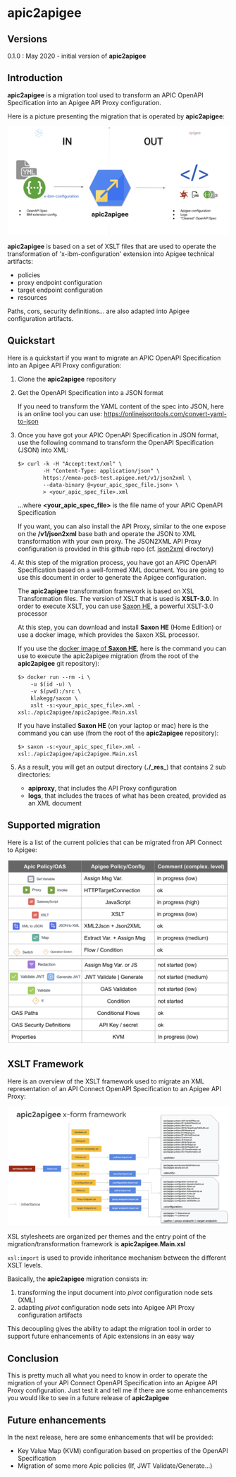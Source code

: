 # apic2apigee

## Versions

0.1.0 : May 2020 - initial version of **apic2apigee**

## Introduction

**apic2apigee** is a migration tool used to transform an APIC OpenAPI Specification into an Apigee API Proxy configuration.

Here is a picture presenting the migration that is operated by **apic2apigee**:

![overview of apic2apigee](./docs/images/apic2apigee_overview.png)

**apic2apigee** is based on a set of XSLT files that are used to operate the transformation of 'x-ibm-configuration' extension into Apigee technical artifacts:

- policies
- proxy endpoint configuration
- target endpoint configuration
- resources

Paths, cors, security definitions... are also adapted into Apigee configuration artifacts.

## Quickstart

Here is a quickstart if you want to migrate an APIC OpenAPI Specification into an Apigee API Proxy configuration:

1. Clone the **apic2apigee** repository 

2. Get the OpenAPI Specification into a JSON format
    
    If you need to transform the YAML content of the spec into JSON, here is an online tool you can use: https://onlinejsontools.com/convert-yaml-to-json

3. Once you have got your APIC OpenAPI Specification in JSON format, use the following command to transform the OpenAPI Specification (JSON) into XML:

    ```
    $> curl -k -H "Accept:text/xml" \
            -H "Content-Type: application/json" \
            https://emea-poc8-test.apigee.net/v1/json2xml \
            --data-binary @<your_apic_spec_file.json> \
            > <your_apic_spec_file>.xml
    ```
    ...where **<your_apic_spec_file>** is the file name of your APIC OpenAPI Specification

    If you want, you can also install the API Proxy, similar to the one expose on the **/v1/json2xml** base bath and operate the JSON to XML transformation with your own proxy.
    The JSON2XML API Proxy configuration is provided in this github repo (cf. [json2xml](./json2xml) directory)

4. At this step of the migration process, you have got an APIC OpenAPI Specification based on a well-formed XML document. You are going to use this document in order to generate the Apigee configuration.

    The **apic2apigee** transformation framework is based on XSL Transformation files.
    The version of XSLT that is used is **XSLT-3.0**.
    In order to execute XSLT, you can use [Saxon HE](http://saxon.sourceforge.net/), a powerful XSLT-3.0 processor

    At this step, you can download and install **Saxon HE** (Home Edition) or use a docker image, which provides the Saxon XSL processor.

    If you use the [docker image of **Saxon HE**](https://hub.docker.com/r/klakegg/saxon), here is the command you can use to execute the apic2apigee migration (from the root of the **apic2apigee** git repository):

    ```
    $> docker run --rm -i \
        -u $(id -u) \
        -v $(pwd):/src \
        klakegg/saxon \
        xslt -s:<your_apic_spec_file>.xml -xsl:./apic2apigee/apic2apigee.Main.xsl
    ```

    If you have installed **Saxon HE** (on your laptop or mac) here is the command you can use (from the root of the **apic2apigee** repository):

    ```
    $> saxon -s:<your_apic_spec_file>.xml -xsl:./apic2apigee/apic2apigee.Main.xsl
    ```

5. As a result, you will get an output directory (**./\_res\_**) that contains 2 sub directories:
    - **apiproxy**, that includes the API Proxy configuration
    - **logs**, that includes the traces of what has been created, provided as an XML document

## Supported migration

Here is a list of the current policies that can be migrated fron API Connect to Apigee:

![supported policies](./docs/images/list1.png)
![supported policies](./docs/images/list2.png)

## XSLT Framework

Here is an overview of the XSLT framework used to migrate an XML representation of an API Connect OpenAPI Specification to an Apigee API Proxy:

![apic2apigee transformation framework](./docs/images/apic2apigee-framework.png)

XSL stylesheets are organized per themes and the entry point of the migration/transformation framework is **apic2apigee.Main.xsl**

```xsl:import``` is used to provide inheritance mechanism between the different XSLT levels.

Basically, the **apic2apigee** migration consists in:
1. transforming the input document into *pivot* configuration node sets (XML)
2. adapting *pivot* configuration node sets into Apigee API Proxy configuration artifacts

This decoupling gives the ability to adapt the migration tool in order to support future enhancements of Apic extensions in an easy way

## Conclusion

This is pretty much all what you need to know in order to operate the migration of your API Connect OpenAPI Specification into an Apigee API Proxy configuration.
Just test it and tell me if there are some enhancements you would like to see in a future release of **apic2apigee** 

## Future enhancements

In the next release, here are some enhancements that will be provided:

* Key Value Map (KVM) configuration based on properties of the OpenAPI Specification
* Migration of some more Apic policies (If, JWT Validate/Generate...)

